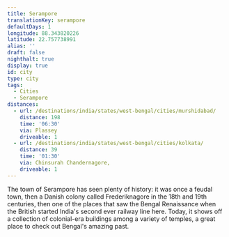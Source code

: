 ```yaml
---
title: Serampore
translationKey: serampore
defaultDays: 1
longitude: 88.343820226
latitude: 22.757738991
alias: ''
draft: false
nighthalt: true
display: true
id: city
type: city
tags:
  - Cities
  - Serampore
distances:
  - url: /destinations/india/states/west-bengal/cities/murshidabad/
    distance: 198
    time: '06:30'
    via: Plassey
    driveable: 1
  - url: /destinations/india/states/west-bengal/cities/kolkata/
    distance: 39
    time: '01:30'
    via: Chinsurah Chandernagore,
    driveable: 1
---
```















The town of Serampore has seen plenty of history: it was once a feudal town, then a Danish colony called Frederiknagore in the 18th and 19th centuries, then one of the places that saw the Bengal Renaissance when the British started India's second ever railway line here. Today, it shows off a collection of colonial-era buildings among a variety of temples, a great place to check out Bengal's amazing past. 